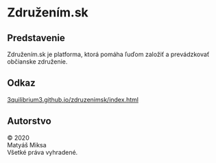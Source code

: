 # Združením.sk

## Predstavenie
Združením.sk je platforma, ktorá pomáha ľuďom založiť a prevádzkovať občianske združenie.

## Odkaz
[3quilibrium3.github.io/zdruzenimsk/index.html](https://3quilibrium3.github.io/zdruzenimsk/index.html)

## Autorstvo
© 2020<br>
Matyáš Miksa<br>
Všetké práva vyhradené.
